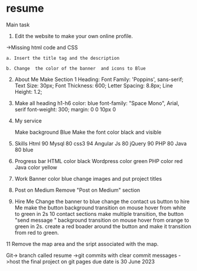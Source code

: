 # resume
 Main task

1. Edit the website to make your own online profile.

 ->Missing html code and CSS

  	a. Insert the title tag and the description

 	b. Change  the color of the banner  and icons to Blue

 

2. About Me
Make Section 1 Heading:
	Font Family: 'Poppins', sans-serif;
	Text Size: 30px;
	Font Thickness: 600;
	Letter Spacing: 8.8px;
	Line Height: 1.2;

3. Make all heading h1-h6
  	color: blue
  	font-family: "Space Mono", Arial, serif
  	font-weight: 300;
  	margin: 0 0 10px 0

4. My service

   Make background Blue
   Make the font color black and visible 

5. Skills
   Html 90
   Mysql 80
   css3 94
   Angular Js 80
   jQuery 90
   PHP 80
   Java 80
   blue

6. Progress bar
   HTML color black
   Wordpress color green
   PHP color red
   Java color yellow

7. Work
   Banner color blue
   change images and put project titles

 8. Post on Medium
    Remove "Post on Medium" section 

 9. Hire Me
    Change the banner to blue
    change the contact us button to hire Me
    make the button background transition on mouse hover from white to green in 2s
  10 contact sections
     make multiple transition, the button "send message "  background transition on mouse hover from orange to green in 2s. create a  red boader around the button and make it transition from
     red to green.

  11 Remove the map area and the sript associated with the map.
    
  Git-> branch called resume
        ->git commits with clear commit messages
        ->host the final project on git pages
        due date is 30 June 2023



